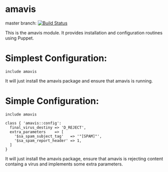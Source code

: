 # amavis #

master branch: [![Build Status](https://secure.travis-ci.org/mjhas/amavis.png?branch=master)](http://travis-ci.org/mjhas/amavis)

This is the amavis module. It provides installation and configuration routines using Puppet.

Simplest Configuration:
=============


    include amavis


It will just install the amavis package and ensure that amavis is running.


Simple Configuration:
=============


    include amavis

    class { 'amavis::config':
      final_virus_destiny => 'D_REJECT',
      extra_parameters    => [
        '$sa_spam_subject_tag'   => '"[SPAM]"',
        '$sa_spam_report_header' => 1,
      ]
    }

It will just install the amavis package, ensure that amavis is rejecting content containg a virus and implements some extra parameters.
